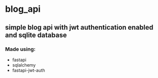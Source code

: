 # blog_api

## simple blog api with jwt authentication enabled and sqlite database

### Made using:
- fastapi
- sqlalchemy
- fastapi-jwt-auth